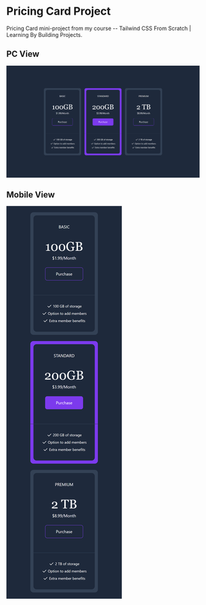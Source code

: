 # Pricing Card Project

Pricing Card mini-project from my course -- Tailwind CSS From Scratch | Learning By Building Projects. 

## PC View
![Alt text](images/pc.png)

## Mobile View
![Alt text](images/pc-m.png)